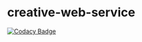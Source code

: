 # creative-web-service

[![Codacy Badge](https://api.codacy.com/project/badge/Grade/4b82c2054a5240099b970c9500a774b1)](https://www.codacy.com/app/blenicio777650/creative-web-service?utm_source=github.com&amp;utm_medium=referral&amp;utm_content=ruben777650/creative-web-service&amp;utm_campaign=Badge_Grade)
